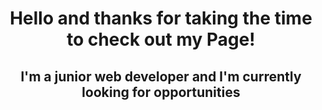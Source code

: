 <div align="center">

# Hello and thanks for taking the time to check out my Page!

## I'm a junior web developer and I'm currently looking for opportunities

</div>
